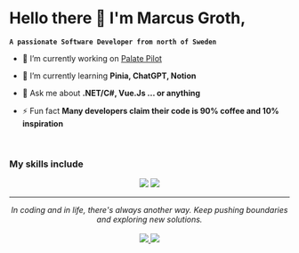 <h1> Hello there 👋 I'm Marcus Groth,</h1> 

**`A passionate Software Developer from north of Sweden`**

<div>
  
  - 🔭 I’m currently working on [Palate Pilot](https://github.com/rodercode/PalatePilot)
  
  - 🌱 I’m currently learning **Pinia, ChatGPT, Notion**
  
  - 💬 Ask me about **.NET/C#, Vue.Js ... or anything**
  
  - ⚡ Fun fact **Many developers claim their code is 90% coffee and 10% inspiration**

</div>

<br>

### My skills include
<div align="center">
    <img src="https://skillicons.dev/icons?i=dotnet,java,javascript,python,spring,mysql" />
    <img src="https://skillicons.dev/icons?i=css,html,vue,react,tailwindcss,git" /><br>
</div>


<hr>
<div align="center">
  <i>In coding and in life, there's always another way. Keep pushing boundaries and exploring new solutions.</i>
</div>

<br>
  
<div align="center">
  <a target="_blank" href="https://www.linkedin.com/in/groth-marcus"><img src="https://img.shields.io/badge/-LinkedIn-0077B5?style=for-the-badge&logo=Linkedin&logoColor=white"></img</a>
  <a target="_blank" href="mailto:marcus.r.groth@outlook.com"><img src="https://img.shields.io/badge/-Gmail-D14836?style=for-the-badge&logo=Gmail&logoColor=white"></img></a>
</div>
